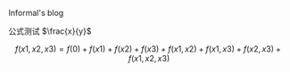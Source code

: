 Informal's blog

公式测试 $\frac{x}{y}$

$$ f(x1, x2, x3) = f(0) + f(x1) + f(x2) + f(x3) + f(x1, x2) + f(x1, x3) + f(x2, x3) + f(x1, x2, x3) $$
